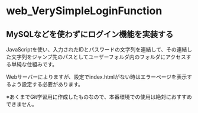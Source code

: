 # web_VerySimpleLoginFunction
## MySQLなどを使わずにログイン機能を実装する
 
 JavaScriptを使い、入力されたIDとパスワードの文字列を連結して、その連結した文字列をジャンプ先のパスとしてユーザーフォルダ内のフォルダにアクセスする単純な仕組みです。
 
 Webサーバーによりますが、設定でindex.htmlがない時はエラーページを表示するよう設定する必要があります。
 
 ※あくまでGit学習用に作成したものなので、本番環境での使用は絶対におすすめできません。
